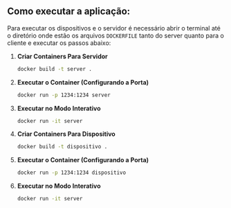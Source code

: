 ## Como executar a aplicação:
 Para executar os dispositivos e o servidor é necessário abrir o terminal até o diretório onde estão os arquivos ```DOCKERFILE``` tanto do server quanto para o cliente e executar os passos abaixo:
 1. **Criar Containers Para Servidor**

    ```bash
    docker build -t server .
    ```

2. **Executar o Container (Configurando a Porta)**

    ```bash
    docker run -p 1234:1234 server
    ```

3. **Executar no Modo Interativo**

    ```bash
    docker run -it server
    ```
 4. **Criar Containers Para Dispositivo**

    ```bash
    docker build -t dispositivo .
    ```

5. **Executar o Container (Configurando a Porta)**

    ```bash
    docker run -p 1234:1234 dispositivo
    ```

6. **Executar no Modo Interativo**

    ```bash
    docker run -it server
    ```
